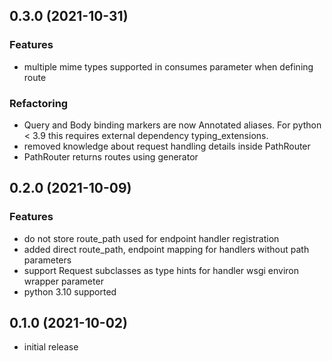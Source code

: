 ## 0.3.0 (2021-10-31)

### Features

* multiple mime types supported in consumes parameter when defining route

### Refactoring

* Query and Body binding markers are now Annotated aliases. For python < 3.9 this requires external dependency typing_extensions.
* removed knowledge about request handling details inside PathRouter
* PathRouter returns routes using generator

## 0.2.0 (2021-10-09)

### Features

* do not store route_path used for endpoint handler registration
* added direct route_path, endpoint mapping for handlers without path parameters
* support Request subclasses as type hints for handler wsgi environ wrapper parameter
* python 3.10 supported

## 0.1.0 (2021-10-02)

* initial release
